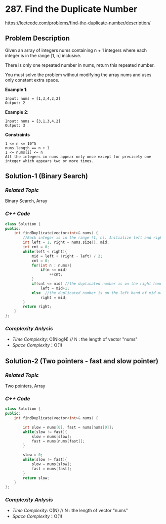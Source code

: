 # 287. Find the Duplicate Number
https://leetcode.com/problems/find-the-duplicate-number/description/

## Problem Description

Given an array of integers nums containing n + 1 integers where each integer is in the range [1, n] inclusive.

There is only one repeated number in nums, return this repeated number.

You must solve the problem without modifying the array nums and uses only constant extra space.


**Example 1**:
```
Input: nums = [1,3,4,2,2]
Output: 2
```
**Example 2**:
```
Input: nums = [3,1,3,4,2]
Output: 3
```

**Constraints**
```
1 <= n <= 10^5
nums.length == n + 1
1 <= nums[i] <= n
All the integers in nums appear only once except for precisely one integer which appears two or more times.
```

## Solution-1 (Binary Search)

### _Related Topic_
   Binary Search, Array

### _C++ Code_
```cpp
class Solution {
public:
    int findDuplicate(vector<int>& nums) {
        //Each integer is in the range [1, n]. Initialize left and right as 1 and n
        int left = 1, right = nums.size(), mid;
        int cnt = 0;
        while(left < right){
            mid = left + (right - left) / 2;
            cnt = 0;
            for(int n : nums){
                if(n <= mid)
                    ++cnt;
            }
            if(cnt <= mid) //the duplicated number is on the right hand of mid
                left = mid+1;
            else  //the duplicated number is on the left hand of mid or mid itself
                right = mid;
        }
        return right;
    }
};
```

### _Complexity Anlysis_
- _Time Complexity_: O(NlogN)  // N : the length of vector "nums"
- _Space Complexity_：O(1)


## Solution-2 (Two pointers - fast and slow pointer)

### _Related Topic_
   Two pointers, Array

### _C++ Code_
```cpp
class Solution {
public:
    int findDuplicate(vector<int>& nums) {
    
        int slow = nums[0], fast = nums[nums[0]];
        while(slow != fast){
            slow = nums[slow];
            fast = nums[nums[fast]];
        }
        
        slow = 0;
        while(slow != fast){
            slow = nums[slow];
            fast = nums[fast];
        }
        return slow;
    }
};
```

### _Complexity Anlysis_
- _Time Complexity_: O(N)   // N : the length of vector "nums"
- _Space Complexity_：O(1)
